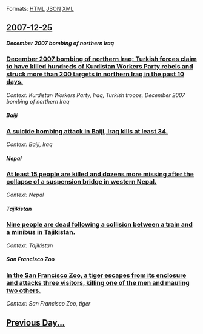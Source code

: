 
Formats: [HTML](2007/12/25/index.html)  [JSON](2007/12/25/index.json)  [XML](2007/12/25/index.xml)  

## [2007-12-25](/news/2007/12/25/index.md)

##### December 2007 bombing of northern Iraq
### [ December 2007 bombing of northern Iraq: Turkish forces claim to have killed hundreds of Kurdistan Workers Party rebels and struck more than 200 targets in northern Iraq in the past 10 days. ](/news/2007/12/25/december-2007-bombing-of-northern-iraq-turkish-forces-claim-to-have-killed-hundreds-of-kurdistan-workers-party-rebels-and-struck-more-than.md)
_Context: Kurdistan Workers Party, Iraq, Turkish troops, December 2007 bombing of northern Iraq_

##### Baiji
### [ A suicide bombing attack in Baiji, Iraq kills at least 34. ](/news/2007/12/25/a-suicide-bombing-attack-in-baiji-iraq-kills-at-least-34.md)
_Context: Baiji, Iraq_

##### Nepal
### [ At least 15 people are killed and dozens more missing after the collapse of a suspension bridge in western Nepal. ](/news/2007/12/25/at-least-15-people-are-killed-and-dozens-more-missing-after-the-collapse-of-a-suspension-bridge-in-western-nepal.md)
_Context: Nepal_

##### Tajikistan
### [ Nine people are dead following a collision between a train and a minibus in Tajikistan. ](/news/2007/12/25/nine-people-are-dead-following-a-collision-between-a-train-and-a-minibus-in-tajikistan.md)
_Context: Tajikistan_

##### San Francisco Zoo
### [ In the San Francisco Zoo, a tiger escapes from its enclosure and attacks three visitors, killing one of the men and mauling two others. ](/news/2007/12/25/in-the-san-francisco-zoo-a-tiger-escapes-from-its-enclosure-and-attacks-three-visitors-killing-one-of-the-men-and-mauling-two-others.md)
_Context: San Francisco Zoo, tiger_

## [Previous Day...](/news/2007/12/24/index.md)

